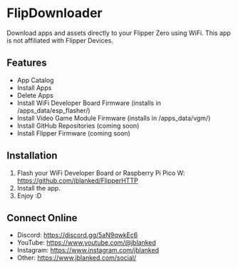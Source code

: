 # FlipDownloader
Download apps and assets directly to your Flipper Zero using WiFi. This app is not affiliated with Flipper Devices.

## Features
- App Catalog
- Install Apps
- Delete Apps 
- Install WiFi Developer Board Firmware (installs in /apps_data/esp_flasher/)
- Install Video Game Module Firmware (installs in /apps_data/vgm/)
- Install GitHub Repositories (coming soon)
- Install Flipper Firmware (coming soon)

## Installation
1. Flash your WiFi Developer Board or Raspberry Pi Pico W: https://github.com/jblanked/FlipperHTTP
2. Install the app.
3. Enjoy :D

## Connect Online
- Discord: https://discord.gg/5aN9qwkEc6
- YouTube: https://www.youtube.com/@jblanked
- Instagram: https://www.instagram.com/jblanked
- Other: https://www.jblanked.com/social/
